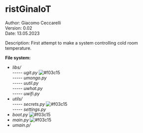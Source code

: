 # ristGinaIoT

Author:  Giacomo Ceccarelli<br>
Version: 0.02<br>
Date: 13.05.2023

Description: First attempt to make a system controlling cold room temperature.

**File system:**

- *libs/*<br>
----- *ugit.py* ![#f03c15](https://placehold.co/15x15/f03c15/f03c15.png)<br>
----- *umongo.py*<br>
----- *uutil.py*<br>
----- *uwhat.py*<br>
----- *uwifi.py*<br>
- *utils/*<br>
----- *secrets.py* ![#f03c15](https://placehold.co/15x15/f03c15/f03c15.png)<br>
----- *settings.py*<br>
- *boot.py* ![#f03c15](https://placehold.co/15x15/f03c15/f03c15.png)<br>
- *main.py* ![#f03c15](https://placehold.co/15x15/f03c15/f03c15.png)<br>
- *umain.p/*
